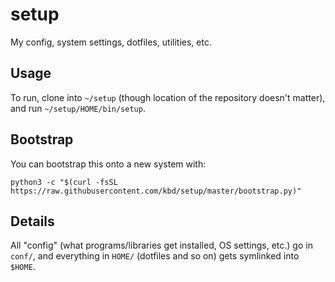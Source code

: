 # setup

My config, system settings, dotfiles, utilities, etc.

## Usage

To run, clone into `~/setup` (though location of the repository doesn't
matter), and run `~/setup/HOME/bin/setup`.

## Bootstrap

You can bootstrap this onto a new system with:

```python3 -c "$(curl -fsSL https://raw.githubusercontent.com/kbd/setup/master/bootstrap.py)"```

## Details

All "config" (what programs/libraries get installed, OS settings, etc.) go in
`conf/`, and everything in `HOME/` (dotfiles and so on) gets symlinked into
`$HOME`.
